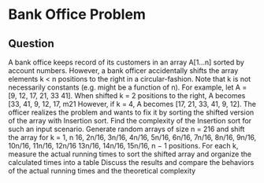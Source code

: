 # Bank Office Problem


## Question

A bank office keeps record of its customers in an array A[1...n] sorted by account numbers. However, a bank officer accidentally shifts the array elements k < n positions to the right in a circular-fashion. Note that k is not necessarily constants (e.g. might be a function of n). For example, let A = [9, 12, 17, 21, 33 41]. When shifted k = 2 positions to the right, A becomes [33, 41, 9, 12, 17, m21 However, if k = 4, A becomes [17, 21, 33, 41, 9, 12]. The officer realizes the problem and wants to fix it by sorting the shifted version of the array with Insertion sort. Find the complexity of the Insertion sort for such an input scenario. Generate random arrays of size n = 216 and shift the array for k = 1, n 16, 2n/16, 3n/16, 4n/16, 5n/16, 6n/16, 7n/16, 8n/16, 9n/16, 10n/16, 11n/16, 12n/16 13n/16, 14n/16, 15n/16, n − 1 positions. For each k, measure the actual running times to sort the shifted array and organize the calculated times into a table Discuss the results and compare the behaviors of the actual running times and the theoretical complexity

